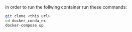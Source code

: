 in order to run the follwing container run these commands:
```bash
git clone <this url>
cd docker_conda_ex
docker-compose up
```
